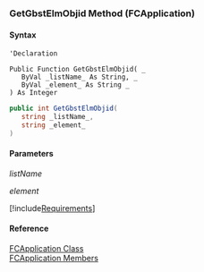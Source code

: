 ﻿### GetGbstElmObjid Method (FCApplication)

#### Syntax

```vbnet
'Declaration

Public Function GetGbstElmObjid( _
   ByVal _listName_ As String, _
   ByVal _element_ As String _
) As Integer
```

```csharp
public int GetGbstElmObjid( 
   string _listName_,
   string _element_
)
```

#### Parameters

_listName_

_element_

[!include[Requirements](../partials/requirements.md)]

#### Reference

[FCApplication Class](FChoice.Foundation.Clarify.Compatibility~FChoice.Foundation.Clarify.Compatibility.FCApplication.md)  
[FCApplication Members](FChoice.Foundation.Clarify.Compatibility~FChoice.Foundation.Clarify.Compatibility.FCApplication_members.md)